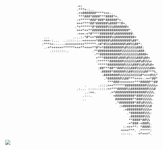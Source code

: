                                                   
                                                                                          
                                                                                          
<div style="font-size: 12px; letter-spacing: unset; line-height: unset; transform: unset;"> 

                                         -=:                                              
                                         -***+-:..                                        
                                         .++#######****+==-.                              
                                          ***###*####***####*=.                           
                                         :+*****###*###*######*+.                         
                                         =++****##*######%####**#+.                       
                                        .*+******#*######%%%#######=                      
                                         =++*++**###################*.                    
                                         -+==-+*#****#######%#########-                   
                        ...            ....:-*#*=+*########%%##########+                  
                       -+==-:...  ..::::-:--=++++++*######%##########%##*.                
                       :***+=------=======+++******-=#*#%%%#######%##%%##*:               
                        .-+*++++++******+++**++=+**#*=*##########%#%%%%%###:              
                           .:::::::..            .**############%%%%%%%%%###-             
                                                  -**###########%%%%%%%%%####=            
                                                   +***#######%###%#%%%%###%##=           
                                                   :******#######%%%%%%%##%#%%%=          
                                                    *****#########%%%%###%%#%#%#=         
                                                    :##***##**###%%%%###%%%%%%%##=        
                                                     -#####*######%%##%%%%%%##***%.       
                                                      -########%%%%%%%%%%%#*=++#%%*       
                                                       .*#######%%##***++++--++*##*       
                                                         ***###+=====++***#####**##       
                                             .      .::::=++******###########%%%%%=       
                                         .:... :-::--::::=+***#####%%#########%%%#        
                                             ..:==.       .=*################%%%%.        
                                            .:--.           =##########*###%%%%%+         
                                            ..               #########**###%%%%%-         
                                                             .*########*##%#%%%%.         
                                                               :+###########%%%#          
                                                                 .+########%%%%=          
                                                                   .*#######%%%:          
                                                                    -#######%%%           
                                                                    **####*##%%           
                                                                   -=*###-+###%.          
                                                                 :-=++**: *####:          
                                                                =+++***. .*****:          
                                                                ::--:.   =*+++*.          
</div>

![](https://count.getloli.com/get/@de4db1ff)

